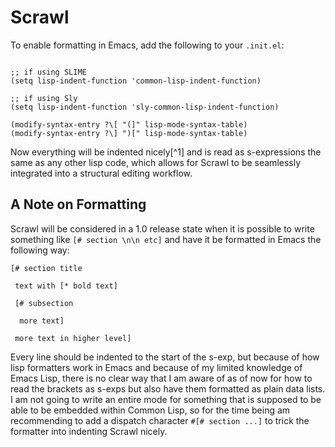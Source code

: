 # Scrawl

To enable formatting in Emacs, add the following to your `.init.el`:

```emacs-lisp

;; if using SLIME
(setq lisp-indent-function 'common-lisp-indent-function)

;; if using Sly
(setq lisp-indent-function 'sly-common-lisp-indent-function)

(modify-syntax-entry ?\[ "(]" lisp-mode-syntax-table)
(modify-syntax-entry ?\] ")[" lisp-mode-syntax-table)

```

Now everything will be indented nicely[^1] and is read as s-expressions
the same as any other lisp code, which allows for Scrawl to be
seamlessly integrated into a structural editing workflow.


## A Note on Formatting

Scrawl will be considered in a 1.0 release state when it is possible
to write something like `[# section \n\n etc]` and have it be
formatted in Emacs the following way:

```
[# section title

 text with [* bold text]

 [# subsection

  more text]

 more text in higher level]
```

Every line should be indented to the start of the s-exp, but because
of how lisp formatters work in Emacs and because of my limited
knowledge of Emacs Lisp, there is no clear way that I am aware of as
of now for how to read the brackets as s-exps but also have them
formatted as plain data lists. I am not going to write an entire mode
for something that is supposed to be able to be embedded within Common
Lisp, so for the time being am recommending to add a dispatch
character `#[# section ...]` to trick the formatter into indenting
Scrawl nicely.